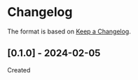 # Changelog
The format is based on [Keep a Changelog](https://keepachangelog.com/en/1.0.0/).

## [0.1.0] - 2024-02-05
Created
